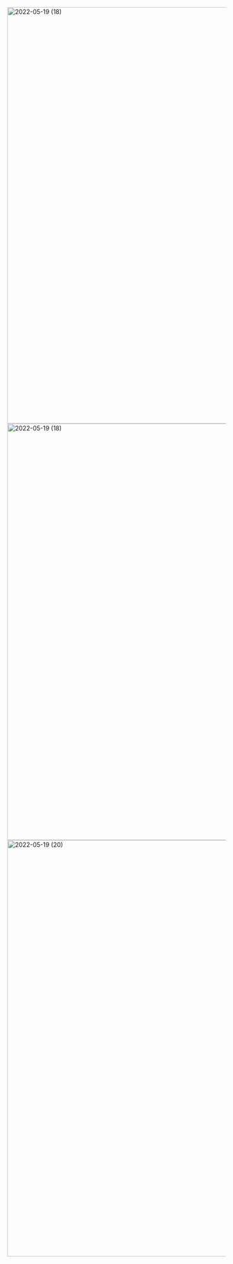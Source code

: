 <img width="960" alt="2022-05-19 (18)" src="https://user-images.githubusercontent.com/103209557/169294055-7a06eeab-db43-4985-90ef-3384bbd6e861.png">
<img width="960" alt="2022-05-19 (18)" src="https://user-images.githubusercontent.com/103209557/169294087-81188faa-6387-4eb4-b290-9c3ecc4e430b.png">
<img width="960" alt="2022-05-19 (20)" src="https://user-images.githubusercontent.com/103209557/169294251-e8b3976b-62dc-4b11-9c51-32759a6af183.png">
